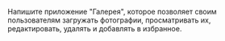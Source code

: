 Напишите приложение "Галерея", которое позволяет своим пользователям загружать фотографии, просматривать их,
редактировать, удалять и добавлять в избранное.